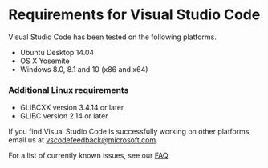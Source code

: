 # Requirements for Visual Studio Code

Visual Studio Code has been tested on the following platforms.

* Ubuntu Desktop 14.04
* OS X Yosemite
* Windows 8.0, 8.1 and 10 (x86 and x64)

### Additional Linux requirements

* GLIBCXX version 3.4.14 or later
* GLIBC version 2.14 or later

If you find Visual Studio Code is successfully working on other platforms, email us at [vscodefeedback@microsoft.com](mailto:vscodefeedback@microsoft.com).

For a list of currently known issues, see our [FAQ](faq).